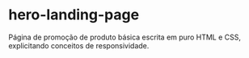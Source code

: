 # hero-landing-page
Página de promoção de produto básica escrita em puro HTML e CSS, explicitando conceitos de responsividade.
